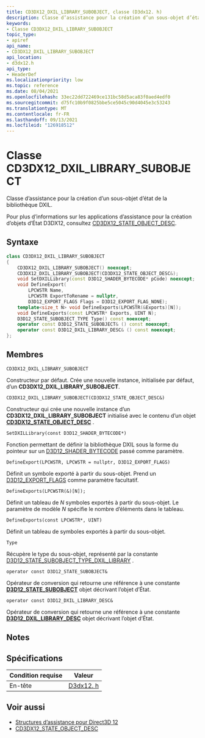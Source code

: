 ```yaml
---
title: CD3DX12_DXIL_LIBRARY_SUBOBJECT, classe (D3dx12. h)
description: Classe d’assistance pour la création d’un sous-objet d’état de la bibliothèque DXIL.
keywords:
- Classe CD3DX12_DXIL_LIBRARY_SUBOBJECT
topic_type:
- apiref
api_name:
- CD3DX12_DXIL_LIBRARY_SUBOBJECT
api_location:
- d3dx12.h
api_type:
- HeaderDef
ms.localizationpriority: low
ms.topic: reference
ms.date: 08/04/2021
ms.openlocfilehash: 33ec22dd722469ce131bc58d5aca83f0aed4edf0
ms.sourcegitcommit: d75fc10b9f0825bbe5ce5045c90d4045e3c53243
ms.translationtype: MT
ms.contentlocale: fr-FR
ms.lasthandoff: 09/13/2021
ms.locfileid: "126918512"
---
```

# <a name="cd3dx12_dxil_library_subobject-class"></a>Classe CD3DX12_DXIL_LIBRARY_SUBOBJECT

Classe d’assistance pour la création d’un sous-objet d’état de la bibliothèque DXIL.

Pour plus d’informations sur les applications d’assistance pour la création d’objets d’État D3DX12, consultez [CD3DX12_STATE_OBJECT_DESC](cd3dx12-state-object-desc.md).

## <a name="syntax"></a>Syntaxe

```cpp
class CD3DX12_DXIL_LIBRARY_SUBOBJECT
{
    CD3DX12_DXIL_LIBRARY_SUBOBJECT() noexcept;
    CD3DX12_DXIL_LIBRARY_SUBOBJECT(CD3DX12_STATE_OBJECT_DESC&);
    void SetDXILLibrary(const D3D12_SHADER_BYTECODE* pCode) noexcept;
    void DefineExport(
        LPCWSTR Name,
        LPCWSTR ExportToRename = nullptr,
        D3D12_EXPORT_FLAGS Flags = D3D12_EXPORT_FLAG_NONE);
    template<size_t N> void DefineExports(LPCWSTR(&Exports)[N]);
    void DefineExports(const LPCWSTR* Exports, UINT N);
    D3D12_STATE_SUBOBJECT_TYPE Type() const noexcept;
    operator const D3D12_STATE_SUBOBJECT& () const noexcept;
    operator const D3D12_DXIL_LIBRARY_DESC& () const noexcept;
};
```

## <a name="members"></a>Membres

`CD3DX12_DXIL_LIBRARY_SUBOBJECT`

Constructeur par défaut. Crée une nouvelle instance, initialisée par défaut, d’un **CD3DX12_DXIL_LIBRARY_SUBOBJECT**.

`CD3DX12_DXIL_LIBRARY_SUBOBJECT(CD3DX12_STATE_OBJECT_DESC&)`

Constructeur qui crée une nouvelle instance d’un **CD3DX12_DXIL_LIBRARY_SUBOBJECT** initialisé avec le contenu d’un objet [**CD3DX12_STATE_OBJECT_DESC**](cd3dx12-state-object-desc.md) .

`SetDXILLibrary(const D3D12_SHADER_BYTECODE*)`

Fonction permettant de définir la bibliothèque DXIL sous la forme du pointeur sur un [D3D12_SHADER_BYTECODE](/windows/win32/api/d3d12/ns-d3d12-d3d12_shader_bytecode) passé comme paramètre.

`DefineExport(LPCWSTR, LPCWSTR = nullptr, D3D12_EXPORT_FLAGS)`

Définit un symbole exporté à partir du sous-objet. Prend un [D3D12_EXPORT_FLAGS](/windows/win32/api/d3d12/ne-d3d12-d3d12_export_flags) comme paramètre facultatif.

`DefineExports(LPCWSTR(&)[N]);`

Définit un tableau de *N* symboles exportés à partir du sous-objet. Le paramètre de modèle *N* spécifie le nombre d’éléments dans le tableau.

`DefineExports(const LPCWSTR*, UINT)`

Définit un tableau de symboles exportés à partir du sous-objet.

`Type`

Récupère le type du sous-objet, représenté par la constante [D3D12_STATE_SUBOBJECT_TYPE_DXIL_LIBRARY](/windows/win32/api/d3d12/ne-d3d12-d3d12_state_subobject_type) .

`operator const D3D12_STATE_SUBOBJECT&`

Opérateur de conversion qui retourne une référence à une constante [**D3D12_STATE_SUBOBJECT**](/windows/win32/api/d3d12/ns-d3d12-d3d12_state_subobject) objet décrivant l’objet d’État.

`operator const D3D12_DXIL_LIBRARY_DESC&`

Opérateur de conversion qui retourne une référence à une constante [**D3D12_DXIL_LIBRARY_DESC**](/windows/win32/api/d3d12/ns-d3d12-d3d12_dxil_library_desc) objet décrivant l’objet d’État.

## <a name="remarks"></a>Notes

## <a name="requirements"></a>Spécifications

| Condition requise | Valeur |
|-------------------|-------------------------------------------------------------------------------------|
| En-tête | [D3dx12. h](https://github.com/microsoft/DirectX-Headers/blob/main/include/directx/d3dx12.h) |

## <a name="see-also"></a>Voir aussi

* [Structures d’assistance pour Direct3D 12](helper-structures-for-d3d12.md)
* [CD3DX12_STATE_OBJECT_DESC](cd3dx12-state-object-desc.md)
